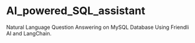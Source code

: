 # AI_powered_SQL_assistant
Natural Language Question Answering on MySQL Database Using Friendli AI and LangChain.
